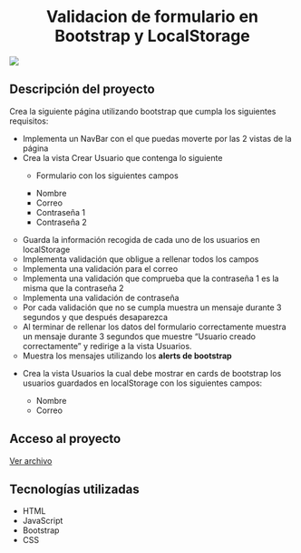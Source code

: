 
<h1 align="center"> Validacion de formulario en Bootstrap y  LocalStorage</h1>
<p align="left">
   <img src="https://img.shields.io/badge/STATUS-EN%20DESAROLLO-green">
   </p>
   

<h2> Descripción del proyecto</h2>
<p style="font size:18px;">Crea la siguiente página utilizando bootstrap que cumpla los siguientes requisitos:
<ul>
<li>Implementa un NavBar con el que puedas moverte por las 2 vistas de la página</li>
<li>Crea la vista Crear Usuario que contenga lo siguiente</li>
<ul><li type="circle">Formulario con los siguientes campos</li></ul>
<ul>
<li type="square">Nombre</li>
<li type="square">Correo</li>
<li type="square"> Contraseña 1</li>
<li type="square">Contraseña 2</li>
</ul></ul>
</p>
<ul>
<li type="circle">Guarda la información recogida de cada uno de los usuarios en localStorage</li>
<li type="circle">Implementa validación que obligue a rellenar todos los campos</li>
<li type="circle">Implementa una validación para el correo</li>
<li type="circle">Implementa una validación que comprueba que la contraseña 1 es la misma que la contraseña 2</li>
<li type="circle">Implementa una validación de contraseña</li>
<li type="circle">Por cada validación que no se cumpla muestra un mensaje durante 3 segundos y que después desaparezca</li>
<li type="circle">Al terminar de rellenar los datos del formulario correctamente muestra un mensaje durante 3 segundos que muestre “Usuario creado correctamente” y redirige a la vista Usuarios.</li>
<li type="circle">Muestra los mensajes utilizando los <strong>alerts de bootstrap</strong></li>
</ul>
<p>
<ul>
<li>Crea la vista Usuarios la cual debe mostrar en cards de bootstrap los usuarios guardados en localStorage con los siguientes campos:</li>
<ul>
<li type="circle">Nombre</li>
<li type="circle">Correo</li>
</ul>
</ul>
</p>

<h2>Acceso al proyecto</h2>
<a href="https://github.com/maryrrr/Bootstrap_localStorage.git"/>Ver archivo</a>

<h2>Tecnologías utilizadas</h2>
<ul>
<li> HTML</li>
<li>JavaScript</li>
<li>Bootstrap</li>
<li>CSS</li>
</ul>
